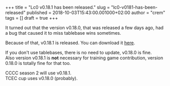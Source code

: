 +++
title = "Lc0 v0.18.1 has been released."
slug = "lc0-v0181-has-been-released"
published = 2018-10-03T15:43:00.001000+02:00
author = "crem"
tags = []
draft = true
+++

It turned out that the version v0.18.0, that was released a few days ago, had
a bug that caused it to miss tablebase wins sometimes.

Because of that, v0.18.1 is released. You can download it
[here](https://github.com/LeelaChessZero/lc0/releases/tag/v0.18.1).

If you don't use tablebases, there is no need to update, v0.18.0 is fine.  
Also version v0.18.1 is **not** necessary for training game contribution,
version 0.18.0 is totally fine for that too.

CCCC season 2 will use v0.18.1.  
TCEC cup uses v0.18.0 (probably).
